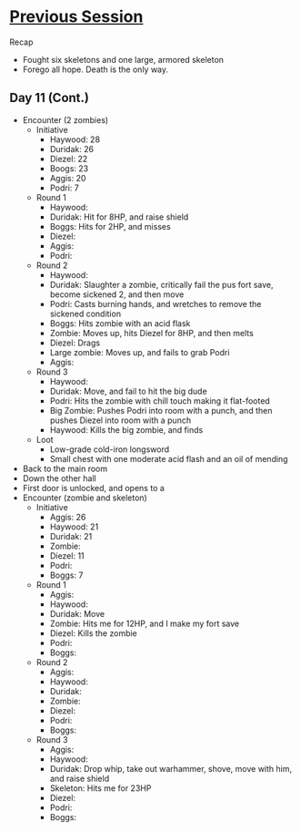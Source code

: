 # [Previous Session](2020-02-24.md) 
Recap
- Fought six skeletons and one large, armored skeleton
- Forego all hope. Death is the only way. 

## Day 11 (Cont.) 

- Encounter (2 zombies)
  - Initiative 
    - Haywood: 28
    - Duridak: 26
    - Diezel: 22
    - Boogs: 23
    - Aggis: 20
    - Podri: 7
  - Round 1 
    - Haywood: 
    - Duridak: Hit for 8HP, and raise shield
    - Boggs: Hits for 2HP, and misses
    - Diezel: 
    - Aggis: 
    - Podri: 
  - Round 2
    - Haywood: 
    - Duridak: Slaughter a zombie, critically fail the pus fort save, become sickened 2, and then move
    - Podri: Casts burning hands, and wretches to remove the sickened condition
    - Boggs: Hits zombie with an acid flask
    - Zombie: Moves up, hits Diezel for 8HP, and then melts 
    - Diezel: Drags 
    - Large zombie: Moves up, and fails to grab Podri
    - Aggis: 
  - Round 3 
    - Haywood: 
    - Duridak: Move, and fail to hit the big dude
    - Podri: Hits the zombie with chill touch making it flat-footed
    - Big Zombie: Pushes Podri into room with a punch, and then pushes Diezel into room with a punch
    - Haywood: Kills the big zombie, and finds
  - Loot
    - Low-grade cold-iron longsword
    - Small chest with one moderate acid flash and an oil of mending
- Back to the main room
- Down the other hall
- First door is unlocked, and opens to a 
- Encounter (zombie and skeleton)
  - Initiative
    - Aggis: 26
    - Haywood: 21
    - Duridak: 21
    - Zombie:
    - Diezel: 11    
    - Podri: 
    - Boggs: 7
  - Round 1
    - Aggis: 
    - Haywood: 
    - Duridak: Move
    - Zombie: Hits me for 12HP, and I make my fort save
    - Diezel: Kills the zombie
    - Podri: 
    - Boggs: 
  - Round 2
    - Aggis: 
    - Haywood: 
    - Duridak: 
    - Zombie: 
    - Diezel: 
    - Podri: 
    - Boggs: 
  - Round 3
    - Aggis: 
    - Haywood: 
    - Duridak: Drop whip, take out warhammer, shove, move with him, and raise shield
    - Skeleton: Hits me for 23HP
    - Diezel: 
    - Podri: 
    - Boggs: 
